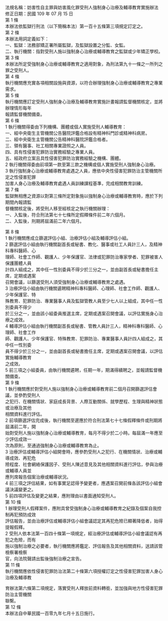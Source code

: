 法規名稱：妨害性自主罪與妨害風化罪受刑人強制身心治療及輔導教育實施辦法  
修正日期：民國 109 年 07 月 15 日  
第 1 條  
本辦法依監獄行刑法（以下簡稱本法）第一百十五條第三項規定訂定之。  
第 2 條  
本辦法用詞定義如下：  
一、監獄：法務部矯正署所屬監獄，及監獄設置之分監、女監。  
二、執行機關：指對受刑人施以強制身心治療或輔導教育之監獄或少年矯正學校。  
第 3 條  
本辦法所定受強制身心治療或輔導教育之適用對象，為刑法第九十一條之一所列之罪之受刑人。  
第 4 條  
執行機關應充實各項相關設施與資源，以符合辦理強制身心治療或輔導教育之專業需求。  
第 5 條  
執行機關應訂定受刑人強制身心治療及輔導教育實施計畫報請監督機關核定，並將辦理情形每年  
報請監督機關備查。  
第 6 條  
1 執行機關得委由下列機構、團體或個人實施受刑人輔導教育：  
一、經中央衛生主管機關公告醫院評鑑合格設有精神科門診或精神科病房。  
二、經中央衛生主管機關公告精神科醫院評鑑合格者。  
三、領有醫事、社工相關專業證照之人員。  
四、具有性侵害犯罪防治實務經驗之專業人員。  
五、經政府立案且具性侵害犯罪防治實務經驗之機構、團體。  
2 執行機關得委由前項第一款至第三款之機構或個人實施受刑人強制身心治療。  
3 執行強制身心治療或輔導教育處遇之人員，應依中央性侵害犯罪防治主管機關所定之性侵害犯罪  
加害人身心治療及輔導教育處遇人員訓練課程基準，完成相關教育訓練。  
第 7 條  
監獄無相應之資源以對第三條所定對象施以強制身心治療或輔導教育時，應於下列期間內報請監  
督機關核定後，將受刑人移至經核定之執行機關辦理：  
一、入監後，符合刑法第七十七條所定假釋條件前二年六個月。  
二、入監後，刑期將屆滿前二年六個月。  


第 8 條  
1 執行機關應成立篩選評估小組、治療評估小組及輔導評估小組。  
2 篩選評估小組由執行機關副首長或秘書、教化、醫事或社工人員計三人，及精神科專科醫師、心  
理師、社會工作師、觀護人、少年保護官、法律或犯罪防治專家學者、犯罪被害人保護團體人員  
計四人組成之，其中任一性別委員不得少於三分之一，並由副首長或秘書擔任主席，定期或遇案  
召開會議，以篩選受刑人須受強制身心治療或輔導教育之處遇。  
3 治療評估小組由執行機關遴聘精神科專科醫師、心理師、社會工作師、觀護人、少年保護官、特  
殊教育、犯罪防治、專業醫事人員及監獄管教人員至少七人以上組成，其中任一性別委員不得少  
於三分之一，並由該小組委員推選主席，定期或遇案召開會議，以評估實施身心治療之成效。  
4 輔導評估小組由執行機關副首長或秘書、管教人員計三人，精神科專科醫師、心理師、社會工作  
師、觀護人、少年保護官、特殊教育、犯罪防治、專業醫事人員計四人組成之，其中任一性別委  
員不得少於三分之一，並由副首長或秘書擔任主席，定期或遇案召開會議，以評估實施輔導教育  
之成效。  
5 前三項之小組委員，由執行機關遴聘，任期一年，期滿得續聘之，並報請監督機關備查。  
第 9 條  
1 執行機關應於對受刑人施以強制身心治療或輔導教育前二個月召開篩選評估會議，並參酌受刑人  
之犯行、在機關情狀、家庭成長背景、人際互動關係、就學歷程、生理與精神狀態或治療及其他  
相關資料進行評估。  
2 前項篩選評估完成後，執行機關至遲應於符合刑法第七十七條假釋條件或刑期將屆滿前二年，開  
始對受刑人施以強制身心治療或輔導教育，每月不得少於二小時。每屆滿一年應至少評估成效一  
次為原則，至通過強制身心治療或輔導教育為止。  
3 治療評估或輔導評估小組開會時，應參酌受刑人之犯行、在機關情狀、治療或輔導成效、再犯危  
險程度、社會網絡保護因子、受刑人陳述意見及其他相關資料進行評估，參與治療或輔導人員並  
應列席報告個案治療或輔導狀況。  
4 前三項之評估結果，如有事實足認得予變更者，應遇案召開前條各該評估小組會議決議變更之。  
5 前四項評估及變更之結果，應附理由以書面通知受刑人。  
第 10 條  
1 辦理受刑人假釋案件，應附具曾受強制身心治療或輔導教育之紀錄及個案自我控制再犯預防成效  
評估報告，並由治療評估或輔導評估小組會議認定其再犯危險已顯著降低者，始得提報假釋。  
2 受刑人依本法第一百四十條第一項規定，經治療評估或輔導評估小組會議認有再犯之危險，而有  
施以強制治療之必要者，執行機關應將鑑定、評估報告及其他相關資料，送請該管檢察署檢察  
官，向法院聲請出監後強制治療之宣告。  
第 11 條  
執行機關應依性侵害犯罪防治法第二十條第六項授權訂定之性侵害犯罪加害人身心治療及輔導教  


育辦法第六條第二項規定，落實受刑人釋放前資料轉銜，並加強與地方性侵害犯罪防治主管機關  
聯繫。  
第 12 條  
本辦法自中華民國一百零九年七月十五日施行。  



